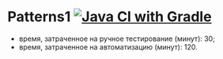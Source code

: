 # Patterns1 [![Java CI with Gradle](https://github.com/Himmmera/Patterns1/actions/workflows/gradle.yml/badge.svg)](https://github.com/Himmmera/Patterns1/actions/workflows/gradle.yml)
* время, затраченное на ручное тестирование (минут): 30;
* время, затраченное на автоматизацию (минут): 120.
